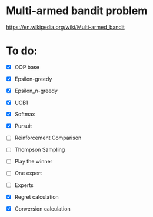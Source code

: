 # Multi-armed bandit problem
https://en.wikipedia.org/wiki/Multi-armed_bandit

# To do:
- [x] OOP base
- [x] Epsilon-greedy
- [x] Epsilon_n-greedy
- [x] UCB1
- [x] Softmax
- [x] Pursuit
- [ ] Reinforcement Comparison
- [ ] Thompson Sampling
- [ ] Play the winner
- [ ] One expert
- [ ] Experts

- [x] Regret calculation
- [x] Conversion calculation
